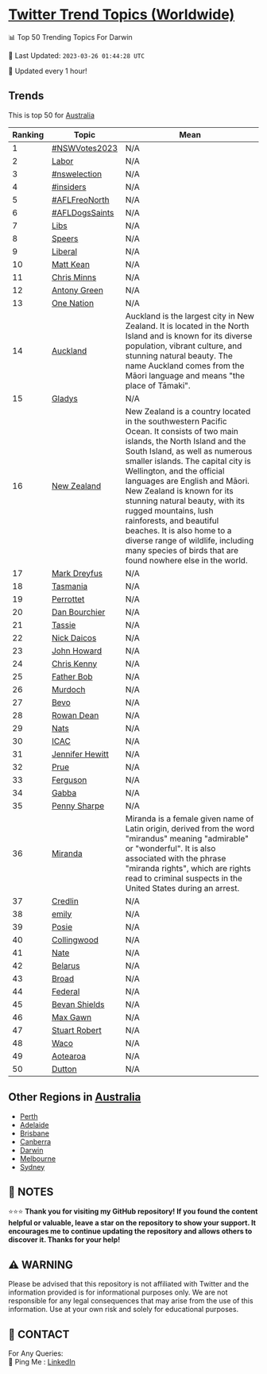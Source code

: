 [Twitter Trend Topics (Worldwide)](https://github.com/ErcinDedeoglu/Twitter-Trend-Topics)
==========


📊 Top 50 Trending Topics For Darwin

📆 Last Updated: `2023-03-26 01:44:28 UTC`

🔧 Updated every 1 hour!


## Trends

This is top 50 for [Australia](</Australia>)

| Ranking | Topic | Mean |
| ------- | ------------ | ------------ |
| 1 | [#NSWVotes2023](http://twitter.com/search?q=%23NSWVotes2023) | N/A |
| 2 | [Labor](http://twitter.com/search?q=Labor) | N/A |
| 3 | [#nswelection](http://twitter.com/search?q=%23nswelection) | N/A |
| 4 | [#insiders](http://twitter.com/search?q=%23insiders) | N/A |
| 5 | [#AFLFreoNorth](http://twitter.com/search?q=%23AFLFreoNorth) | N/A |
| 6 | [#AFLDogsSaints](http://twitter.com/search?q=%23AFLDogsSaints) | N/A |
| 7 | [Libs](http://twitter.com/search?q=Libs) | N/A |
| 8 | [Speers](http://twitter.com/search?q=Speers) | N/A |
| 9 | [Liberal](http://twitter.com/search?q=Liberal) | N/A |
| 10 | [Matt Kean](http://twitter.com/search?q=Matt+Kean) | N/A |
| 11 | [Chris Minns](http://twitter.com/search?q=Chris+Minns) | N/A |
| 12 | [Antony Green](http://twitter.com/search?q=Antony+Green) | N/A |
| 13 | [One Nation](http://twitter.com/search?q=One+Nation) | N/A |
| 14 | [Auckland](http://twitter.com/search?q=Auckland) | Auckland is the largest city in New Zealand. It is located in the North Island and is known for its diverse population, vibrant culture, and stunning natural beauty. The name Auckland comes from the Māori language and means "the place of Tāmaki". |
| 15 | [Gladys](http://twitter.com/search?q=Gladys) | N/A |
| 16 | [New Zealand](http://twitter.com/search?q=New+Zealand) | New Zealand is a country located in the southwestern Pacific Ocean. It consists of two main islands, the North Island and the South Island, as well as numerous smaller islands. The capital city is Wellington, and the official languages are English and Māori. New Zealand is known for its stunning natural beauty, with its rugged mountains, lush rainforests, and beautiful beaches. It is also home to a diverse range of wildlife, including many species of birds that are found nowhere else in the world. |
| 17 | [Mark Dreyfus](http://twitter.com/search?q=Mark+Dreyfus) | N/A |
| 18 | [Tasmania](http://twitter.com/search?q=Tasmania) | N/A |
| 19 | [Perrottet](http://twitter.com/search?q=Perrottet) | N/A |
| 20 | [Dan Bourchier](http://twitter.com/search?q=Dan+Bourchier) | N/A |
| 21 | [Tassie](http://twitter.com/search?q=Tassie) | N/A |
| 22 | [Nick Daicos](http://twitter.com/search?q=Nick+Daicos) | N/A |
| 23 | [John Howard](http://twitter.com/search?q=John+Howard) | N/A |
| 24 | [Chris Kenny](http://twitter.com/search?q=Chris+Kenny) | N/A |
| 25 | [Father Bob](http://twitter.com/search?q=Father+Bob) | N/A |
| 26 | [Murdoch](http://twitter.com/search?q=Murdoch) | N/A |
| 27 | [Bevo](http://twitter.com/search?q=Bevo) | N/A |
| 28 | [Rowan Dean](http://twitter.com/search?q=Rowan+Dean) | N/A |
| 29 | [Nats](http://twitter.com/search?q=Nats) | N/A |
| 30 | [ICAC](http://twitter.com/search?q=ICAC) | N/A |
| 31 | [Jennifer Hewitt](http://twitter.com/search?q=Jennifer+Hewitt) | N/A |
| 32 | [Prue](http://twitter.com/search?q=Prue) | N/A |
| 33 | [Ferguson](http://twitter.com/search?q=Ferguson) | N/A |
| 34 | [Gabba](http://twitter.com/search?q=Gabba) | N/A |
| 35 | [Penny Sharpe](http://twitter.com/search?q=Penny+Sharpe) | N/A |
| 36 | [Miranda](http://twitter.com/search?q=Miranda) | Miranda is a female given name of Latin origin, derived from the word "mirandus" meaning "admirable" or "wonderful". It is also associated with the phrase "miranda rights", which are rights read to criminal suspects in the United States during an arrest. |
| 37 | [Credlin](http://twitter.com/search?q=Credlin) | N/A |
| 38 | [emily](http://twitter.com/search?q=emily) | N/A |
| 39 | [Posie](http://twitter.com/search?q=Posie) | N/A |
| 40 | [Collingwood](http://twitter.com/search?q=Collingwood) | N/A |
| 41 | [Nate](http://twitter.com/search?q=Nate) | N/A |
| 42 | [Belarus](http://twitter.com/search?q=Belarus) | N/A |
| 43 | [Broad](http://twitter.com/search?q=Broad) | N/A |
| 44 | [Federal](http://twitter.com/search?q=Federal) | N/A |
| 45 | [Bevan Shields](http://twitter.com/search?q=Bevan+Shields) | N/A |
| 46 | [Max Gawn](http://twitter.com/search?q=Max+Gawn) | N/A |
| 47 | [Stuart Robert](http://twitter.com/search?q=Stuart+Robert) | N/A |
| 48 | [Waco](http://twitter.com/search?q=Waco) | N/A |
| 49 | [Aotearoa](http://twitter.com/search?q=Aotearoa) | N/A |
| 50 | [Dutton](http://twitter.com/search?q=Dutton) | N/A |



## Other Regions in [Australia](</Australia>)

* [Perth](</Australia/Perth.md>)
* [Adelaide](</Australia/Adelaide.md>)
* [Brisbane](</Australia/Brisbane.md>)
* [Canberra](</Australia/Canberra.md>)
* [Darwin](</Australia/Darwin.md>)
* [Melbourne](</Australia/Melbourne.md>)
* [Sydney](</Australia/Sydney.md>)



## 📝 NOTES

⭐⭐⭐ **Thank you for visiting my GitHub repository! If you found the content helpful or valuable, leave a star on the repository to show your support. It encourages me to continue updating the repository and allows others to discover it. Thanks for your help!**


## ⚠️ WARNING

Please be advised that this repository is not affiliated with Twitter and the information provided is for informational purposes only. We are not responsible for any legal consequences that may arise from the use of this information. Use at your own risk and solely for educational purposes.


## 📨 CONTACT

 For Any Queries:  
            🏓 Ping Me : [LinkedIn](https://www.linkedin.com/in/ercindedeoglu/)
